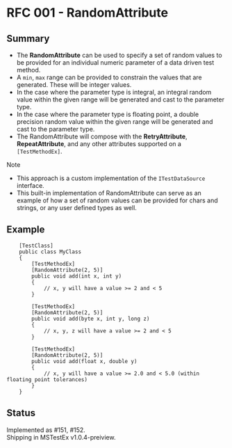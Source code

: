 # RFC 001 - RandomAttribute

## Summary
- The __RandomAttribute__ can be used to specify a set of random values to be provided for an individual numeric parameter of a data driven test method.
- A ```min```, ```max``` range can be provided to constrain the values that are generated. These will be integer values.
- In the case where the parameter type is integral, an integral random value within the given range will be generated and cast to the parameter type.
- In the case where the parameter type is floating point, a double precision random value within the given range will be generated and cast to the parameter type.
- The RandomAttribute will compose with the __RetryAttribute__, __RepeatAttribute__, and any other attributes supported on a ```[TestMethodEx]```.

Note
- This approach is a custom implementation of the ```ITestDataSource``` interface.
- This built-in implementation of RandomAttribute can serve as an example of how a set of random values can be provided for chars and strings, or any user defined types as well.

## Example
```
    [TestClass]
    public class MyClass
    {
        [TestMethodEx]
        [RandomAttribute(2, 5)]
        public void add(int x, int y)
        {
            // x, y will have a value >= 2 and < 5
        }

        [TestMethodEx]
        [RandomAttribute(2, 5)]
        public void add(byte x, int y, long z)
        {
            // x, y, z will have a value >= 2 and < 5
        }

        [TestMethodEx]
        [RandomAttribute(2, 5)]
        public void add(float x, double y)
        {
            // x, y will have a value >= 2.0 and < 5.0 (within floating point tolerances)
        }
    }
```
## Status
Implemented as #151, #152.  
Shipping in MSTestEx v1.0.4-preiview.